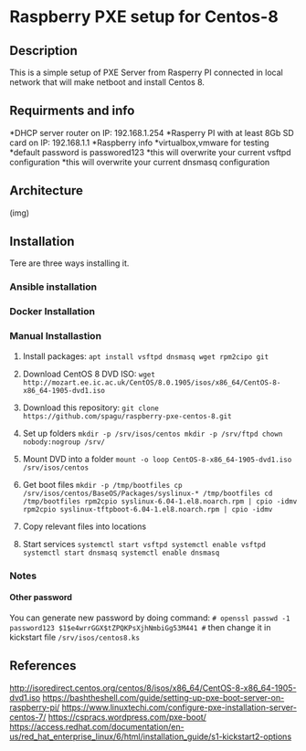 # Raspberry PXE setup for Centos-8

## Description

This is a simple setup of PXE Server from Rasperry PI connected in local network that will make netboot and install Centos 8.

## Requirments and info

*DHCP server router on IP: 192.168.1.254
*Rasperry PI with at least 8Gb SD card on IP: 192.168.1.1
*Raspberry info
*virtualbox,vmware for testing
*default password is passwored123
*this will overwrite your current vsftpd configuration
*this will overwrite your current dnsmasq configuration


## Architecture
(img)
## Installation 
Tere are three ways installing it.

### Ansible installation

### Docker Installation

### Manual Installastion
1. Install packages:
``apt install vsftpd dnsmasq wget rpm2cipo git``

2. Download CentOS 8 DVD ISO:
``wget http://mozart.ee.ic.ac.uk/CentOS/8.0.1905/isos/x86_64/CentOS-8-x86_64-1905-dvd1.iso``

3. Download this repository:
``git clone https://github.com/spagu/raspberry-pxe-centos-8.git``

4. Set up folders
``mkdir -p /srv/isos/centos
mkdir -p /srv/ftpd
chown nobody:nogroup /srv/``

5. Mount DVD into a folder
``mount -o loop CentOS-8-x86_64-1905-dvd1.iso /srv/isos/centos``

6. Get boot files
``mkdir -p /tmp/bootfiles
cp /srv/isos/centos/BaseOS/Packages/syslinux-* /tmp/bootfiles
cd /tmp/bootfiles
rpm2cpio syslinux-6.04-1.el8.noarch.rpm | cpio -idmv
rpm2cpio syslinux-tftpboot-6.04-1.el8.noarch.rpm | cpio -idmv
``
7. Copy relevant files into locations


8. Start services
``systemctl start vsftpd
systemctl enable vsftpd
systemctl start dnsmasq
systemctl enable dnsmasq``

### Notes
#### Other password

You can generate new password by doing command:
``# openssl passwd -1 password123
$1$e4wrrGGX$tZPQKPsXjhNmbiGg53M441
#``
then change it in kickstart file `/srv/isos/centos8.ks`


## References
http://isoredirect.centos.org/centos/8/isos/x86_64/CentOS-8-x86_64-1905-dvd1.iso
https://bashtheshell.com/guide/setting-up-pxe-boot-server-on-raspberry-pi/
https://www.linuxtechi.com/configure-pxe-installation-server-centos-7/
https://cspracs.wordpress.com/pxe-boot/
https://access.redhat.com/documentation/en-us/red_hat_enterprise_linux/6/html/installation_guide/s1-kickstart2-options

